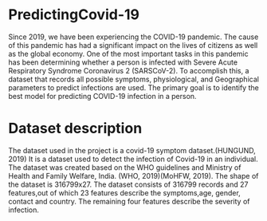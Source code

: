 # PredictingCovid-19
Since 2019, we have been experiencing the COVID-19 pandemic. The cause of this pandemic has had a significant impact on the lives of citizens as well as the global economy. One of the most important tasks in this pandemic has been determining whether a person is infected with Severe Acute Respiratory Syndrome Coronavirus 2 (SARSCoV-2). To accomplish this, a dataset that records all possible symptoms, physiological, and
Geographical parameters to predict infections are used. The primary goal is to identify the best model for predicting COVID-19 infection in a person.
# Dataset description
The dataset used in the project is a covid-19 symptom dataset.(HUNGUND, 2019) It is a dataset used to detect the infection of Covid-19 in an individual. The dataset was created based on the WHO guidelines and Ministry of Health and Family Welfare, India. (WHO, 2019)(MoHFW, 2019).
The shape of the dataset is 316799x27. The dataset consists of 316799 records and 27 features,out of which 23 features describe the symptoms,age, gender, contact and country. The remaining four features describe the severity of infection.

